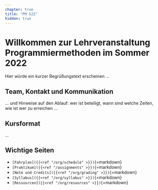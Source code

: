 ```yaml
---
chapter: true
title: "PM S22"
hidden: true
---
```



# Willkommen zur Lehrveranstaltung Programmiermethoden im Sommer 2022

Hier würde ein kurzer Begrüßungstext erscheinen ...

## Team, Kontakt und Kommunikation

...  und Hinweise auf den Ablauf: wer ist beteiligt, wann sind welche Zeiten, wie ist wer zu erreichen ...

## Kursformat

...

## Wichtige Seiten

*   `[Fahrplan]({{<ref "/org/schedule" >}})`{=markdown}
*   `[Praktikum]({{<ref "/assignments" >}})`{=markdown}
*   `[Note und Credits]({{<ref "/org/grading" >}})`{=markdown}
*   `[Syllabus]({{<ref "/org/syllabus" >}})`{=markdown}
*   `[Ressourcen]({{<ref "/org/resources" >}})`{=markdown}
